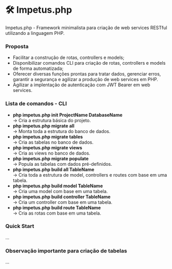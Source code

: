 # 🛠️ Impetus.php
Impetus.php - Framework minimalista para criação de web services RESTful utilizando a linguagem PHP.

### Proposta
- Facilitar a construção de rotas, controllers e models;
- Disponibilizar comandos CLI para criação de rotas, controllers e models de forma automatizada;
- Oferecer diversas funções prontas para tratar dados, gerenciar erros, garantir a segurança e agilizar a produção de web services em PHP.
- Agilizar a implentação de autenticação com JWT Bearer em web services.

### Lista de comandos - CLI
- <b>php impetus.php init ProjectName DatabaseName</b>
<br> -> Cria a estrutura básica do projeto.
- <b>php impetus.php migrate all</b>
<br> -> Monta toda a estrutura do banco de dados.
- <b>php impetus.php migrate tables</b>
<br> -> Cria as tabelas no banco de dados.
- <b>php impetus.php migrate views</b>
<br> -> Cria as views no banco de dados.
- <b>php impetus.php migrate populate</b>
<br> -> Popula as tabelas com dados pré-definidos.
- <b>php impetus.php build all TableName</b>
<br> -> Cria toda a estrutura de model, controllers e routes com base em uma tabela.
- <b>php impetus.php build model TableName</b>
<br> -> Cria uma model com base em uma tabela.
- <b>php impetus.php build controller TableName</b>
<br> -> Cria um controller com base em uma tabela.
- <b>php impetus.php build route TableName</b>
<br> -> Cria as rotas com base em uma tabela.

### Quick Start

...

### Observação importante para criação de tabelas

...
